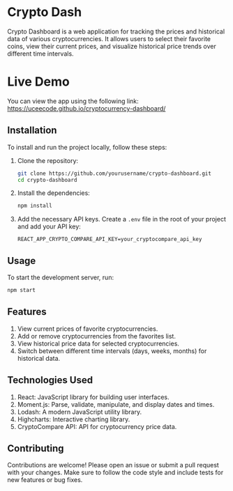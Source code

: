 # Crypto Dash

Crypto Dashboard is a web application for tracking the prices and historical data of various cryptocurrencies. It allows users to select their favorite coins, view their current prices, and visualize historical price trends over different time intervals.

# Live Demo
You can view the app using the following link: https://uceecode.github.io/cryptocurrency-dashboard/ 

## Installation

To install and run the project locally, follow these steps:

1. Clone the repository:

    ```sh
    git clone https://github.com/yourusername/crypto-dashboard.git
    cd crypto-dashboard
    ```

2. Install the dependencies:

    ```sh
    npm install
    ```

3. Add the necessary API keys. Create a `.env` file in the root of your project and add your API key:

    ```env
    REACT_APP_CRYPTO_COMPARE_API_KEY=your_cryptocompare_api_key
    ```

## Usage

To start the development server, run:

```sh
npm start
```

## Features

1. View current prices of favorite cryptocurrencies.
2. Add or remove cryptocurrencies from the favorites list.
3. View historical price data for selected cryptocurrencies.
4. Switch between different time intervals (days, weeks, months) for historical data.

## Technologies Used

1. React: JavaScript library for building user interfaces.
2. Moment.js: Parse, validate, manipulate, and display dates and times.
3. Lodash: A modern JavaScript utility library.
4. Highcharts: Interactive charting library.
5. CryptoCompare API: API for cryptocurrency price data.

## Contributing
Contributions are welcome! Please open an issue or submit a pull request with your changes. Make sure to follow the code style and include tests for new features or bug fixes.